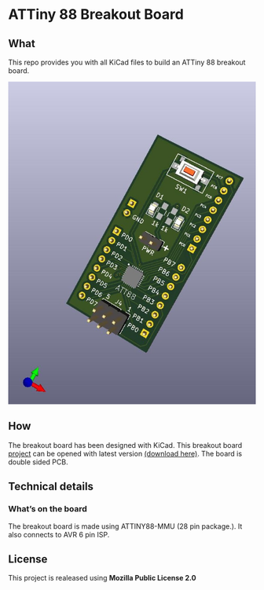 # ATTiny 88 Breakout Board
## What

This repo provides you with all KiCad files to build an ATTiny 88 breakout board.

![Breakout Board](Hardware/Breakout_for_attiny88.jpg)


## How

The breakout board has been designed with KiCad. This breakout board [project](Hardware/) can be opened with latest version [(download here)](https://kicad-downloads.s3.cern.ch/index.html?prefix=windows/nightly/). The board is double sided PCB.

## Technical details

### What’s on the board

The breakout board is made using ATTINY88-MMU (28 pin package.). It also connects to AVR 6 pin ISP.

## License

This project is realeased using **Mozilla Public License 2.0**
